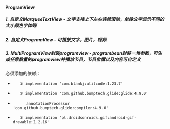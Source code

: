 #### ProgramView
##### 1. 自定义MarqueeTextView - 文字支持上下左右连续滚动，单段文字显示不同的大小颜色字体等
##### 2. 自定义ProgramView - 可播放文字，图片，视频
##### 3. MultiProgramView封装programview - programbean封装一堆参数，可生成任意数量的programview并播放节目，节目位置以及内容可自定义

必须添加的依赖：
 *        ① implementation 'com.blankj:utilcode:1.23.7'
 *        ② implementation 'com.github.bumptech.glide:glide:4.9.0'
 *           annotationProcessor 'com.github.bumptech.glide:compiler:4.9.0'
 *        ③ implementation 'pl.droidsonroids.gif:android-gif-drawable:1.2.16'
